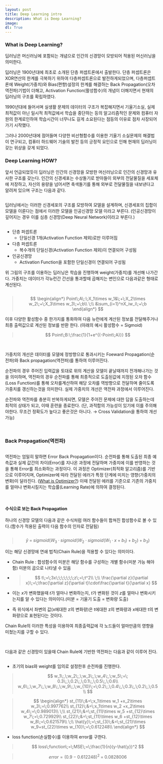 ```yaml
---
layout: post
title: Deep Learning intro
description: What is Deep Learning?
image:
dl: True
---
```


### What is Deep Learning?

딥러닝은 머신러닝에 포함되는 개념으로 인간의 신경망이 모방되어 적용된 머신러닝을 의미한다.

딥러닝은 1900년대에 최초로 소개된 단층 퍼셉트론에서 출발한다. 단층 퍼셉트론은 XOR연산의 한계를 극복하기 위하여 다층퍼셉트론으로 발전하게되었으며, 다층퍼셉트론에 Weight(가중치)와 Bias(편향)설정의 한계를 해결하는 Back Propagation(오차 역전파)기법이 더해고, Activation Function(활성함수)의 개념이 더해지면서 현재의 딥러닝의 구조를 확립하였다.

1990년대에 들어서며 실생활 문제의 데이터의 구조가 복잡해지면서 기울기소실, 실제 최적값이 아닌 일시적 최적값에서 학습을 중단하는 등의 알고리즘적인 문제와 컴퓨터 자원의 한계로인하여 학습시간이 너무나도 길게 소요된다는 점등의 이유로 점차 사장되어가기 시작했다.

그러나 2000년대에 점어들며 다양한 비선형함수를 이용한 기울기 소실문제의 해결법이 연구되고, 컴퓨터 하드웨어 기술의 발전 등의 긍정적 요인으로 인해  현재의 딥러닝이 갖는 위상을 갖게 되었다.



### Deep Learning HOW?

앞서 언급되었듯이 딥러닝은 인간의 신경망을 모방한 머신러닝으로 인간의 신경망과 유사한 구조를 갖는다. 인간의 신경세포는 수상돌기로 받아들이 외부의 전달물질을 세포체에 저장하고, 자신의 용량을 넘어서면 축색돌기를 통해 외부로 전달물질을 내보낸다고 알려져 있으며 구조는 다음과 같다.

<center><img src="{{ "/assets/images/DL_INTRO/DL_INTRO_1.PNG" | absolute_url }}" width = 'auto' height = 'auto' alt="" /></center>

딥러닝에서는 이러한 신경세포의 구조를 모방하여 모델을 설계하며, 신경세포의 집합이 모델을 이룬다는 점에서 이러한 모델을 인공신경망 모델 이라고 부른다.  (인공신경망이 깊어지는 경우 이를 심층 신경망(Deep Neural Network)이라고 부른다.)

<center><img src="{{ "/assets/images/DL_INTRO/DL_INTRO_2.PNG" | absolute_url }}" width = 'auto' height = 'auto' alt="" /></center>

- 단층 퍼셉트론
  - 단일신경 1개(Activation Function 제외)로만 이루어짐
- 다층 퍼셉트론 
  - 복수개의 단일신경(Activation Function 제외)이 연결되어 구성됨
- 인공신경망
  - Activation Function을 포함한 단일신경이 연결되어 구성됨



위 그림의 구조를 이용하는 딥러닝은 학습을 진행하며 weight(가중치)를 개선해 나가간다. 가중치는 데이터가 각뉴런간 간선을 통과할때 곱해지는 변인으로 다음과같은 형태로 계산된다.

<center><img src="{{ "/assets/images/DL_INTRO/DL_INTRO_3.PNG" | absolute_url }}" width = 'auto' height = 'auto' alt="" /></center>

> $$
> \begin{align*}
> Point\;A\;:\;X_1\times w_1&\;+\;X_2\times w_2\;+\;X_3\times w_3\;+\;b\\
> \;\\
> &\sum_{i=1}^nX_iw_i\;+\;b
> \end{align*}
> $$



이후 다양한 활성함수 중 한가지를 통화하여 다음 뉴런에게 계산된 정보를 전달해주거나 최종 출력값으로 계산된 정보를 반환 한다. (아래의 예시 활성함수 = Sigmoid)

> $$
> Point\;B:\;\frac{1}{1+e^{(-Point\;A)}}
> $$

&nbsp;

가중치의 개선은 데이터를 모델에 정방향으로 통과시키는 Foeward Propagation(순전파)와 Back propagation(역전파)를 통하여 이루어진다. 

순전파의 경우 주어진 입력값을 토대로 위의 계산을 모델이 끝날때까지 전개해나가는 것을 의미하며, 역전파의 경우 순전파를 통해 최종적으로 도출된값에 지정된 오차 함수(Loss Function)를 통해 오차를계산하여 해당 오차를 역방향으로 전달하며  줄이도록 가중치를 갱신하는것을 의미한다. 실제 가중치의 개선은 역전파 과정에서 이루어진다.

순전파와 역전파를 충분히 반복하게되면, 모델은 주어진 문제에 대한 답을 도출하는데 최적의 상태가 되고, 이때 훈련을 종료한다. (단, 과적합의 가능성이 있기에 이를 주의해야한다.  무조건 정확도가 높다고 좋은것은 아니다. $\to$ Cross Validation을 통하여 개선가능)

&nbsp;

### Back Propagation(역전파)

<center><img src="{{ "/assets/images/DL_INTRO/DL_INTRO_4.PNG" | absolute_url }}" width = 'auto' height = 'auto' alt="" /></center>

역전파는 엄밀히 말하면 Error Back Propagation이다. 순전파를 통해 도출된 최종 예측값과 실제 값간의 차이(Error)를 지나온 과정에 전달하며 가중치에 이를 반영하는 것을 통해 Error를 최소화하는 과정이다.  이 과정은 Optimizer(최적화 알고리즘)를 기반으로 이루어지며, Optimizer에 따라 전달된 에러가 특정 단계에 미치는 영향(가중치의 변화)이 달라진다. ([What is Optimizer?]()) 이때 전달된 에러를 기준으로 기존의 가중치를 얼마나 변화시킬지는 학습률(Learning Rate)에 의하여 결정된다. 

 &nbsp;

#### 수식으로 보는 Back Propagation

하나의 신경망 모델의 다음과 같은 수식처럼 여러 함수들이 합쳐진 합성함수로 볼 수 있다.(함수가 적용된 출력이 다음 함수의 인자로 전달됨)

<center><img src="{{ "/assets/images/DL_INTRO/DL_INTRO_5.PNG" | absolute_url }}" width = 'auto' height = 'auto' alt="" /></center>

> $$
> \hat{y}\;=\;sigmoid(W_3\cdot sigmoid(W_2\cdot sigmoid(W_1\cdot x+b_1)+b_2)+b_3)
> $$

이는 해당 신경망에 연쇄 법칙(Chain Rule)을 적용할 수 있다는 의미이다. 

- Chain Rule : 합성함수의 미분은 해당 함수를 구성하는 개별 함수(미분 가능 해야함) 미분의 곱으로 나타낼 수 있음

- > $$
  > t\;=\;3x\;\;\;\;\;\;\;z\;=\;t^2\\
  > \;\\
  > \frac{\partial z}{\partial x}\;=\;\frac{\partial z}{\partial t}\cdot\frac{\partial t}{\partial x}
  > $$

- 이는 $x$가 변화했을때 $t$가 얼마나 변화하는지, $t$가 변화된 것이 $z$를 얼마나 변화시키는지를 알 수 있다는 의미이다.(미분 = 기울기 도출 = 변화량 도출)

- 즉 위식에서 좌변의 값(x에대한  z의 변화량)은 t에대한 z의 변화량과 x에대한 t의 변화량으로 표현된다는 것이다. 

Chain Rule의 이러한 특성을 이용하여 최종출력값에 각 노드들이 얼마만큼의 영향을 미쳤는지를 구할 수 있다.

&nbsp;

다음과 같은 신경망이 있을때 Chain Rule에 기반한 역전파는 다음과 같이 이루어 진다. 

<center><img src="{{ "/assets/images/DL_INTRO/DL_INTRO_6.PNG" | absolute_url }}" width = 'auto' height = 'auto' alt="" /></center>

- 초기의 bias와 weight를 임의로 설정한후 순전파를 진행한다.

> $$
> w_1\;,\;w_2\;,\;w_3\;,\;w_4\;,\;w_5\;=\; 0.3\;,\;0.2\;,\;0.1\;,\;0.5\;,\;0.6\\
> w_6\;,\;w_7\;,\;w_8\;,\;w_9\;,\;w_{10}\;=\;0.2\;,\;0.4\;,\;0.3\;,\;0.2\;,\;0.5\\
> $$

> $$
> \begin{align*}
> st_{11}\;&=\;x_1\times w_1 +x_2\times w_3\;=\;0.997762\\
> st_{12}\;&=\;x_1\times w_2 +x_2\times w_4\;=\;0.989013\\
> \;\\
> st_{21}\;&=\;st_{11}\times w_5 +st_{12}\times w_7\;=\;0.729929\\
> st_{22}\;&=\;st_{11}\times w_6 +st_{12}\times w_8\;=\;0.621579\\
> \;\\
> \hat{y}\;=\;st_{3}\;&=\;st_{21}\times w_9+st_{22}\times w_{10}\;=\;0.612248\\
> \end{align*}
> $$



- loss function(손실함수)를 이용하여 error를 구한다.

> $$
> loss\;function\;=\;MSE\;=\;\frac{1}{n}(y-\hat{y})^2
> $$

> $$
> error = (0.9 - 0.612248)^2\;=\;0.0828006
> $$







